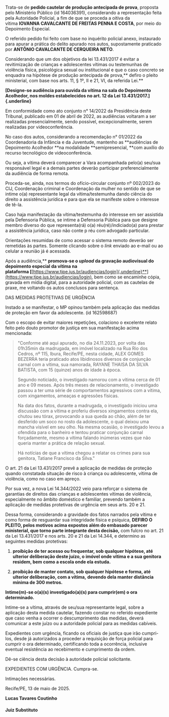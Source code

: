 Trata-se de **pedido cautelar de produção antecipada de prova**,
proposta pelo Ministério Público (id 164036391), considerando a
representação feita pela Autoridade Policial, a fim de que se proceda a
oitiva da vítima **IOVANNA CAVALCANTE DE FREITAS PENNA E COSTA**, por
meio do Depoimento Especial.

O referido pedido foi feito com base no inquérito policial anexo,
instaurado para apurar a prática do delito apurado nos autos,
supostamente praticado por **ANTÔNIO CAVALCANTE DE CERQUEIRA NETO**.

Considerando que um dos objetivos da lei 13.431/2017 é evitar a
revitimização de crianças e adolescentes vítimas ou testemunhas de
violência física, psicológica sexual ou institucional e que o caso
concreto se enquadra na hipótese de produção antecipada de
prova,** defiro o pleito ministerial, com base nos arts. 11, § 1º, II e
21, VI, da referida Lei.**

**[Designe-se audiência para ouvida da vítima na sala do Depoimento
Acolhedor, nos moldes estabelecidos no art. 12 da Lei
13.431/2017.]{.underline}**

Em conformidade como ato conjunto n° 14/2022 da Presidência deste
Tribunal, publicado em 01 de abril de 2022, as audiências voltaram a ser
realizadas presencialmente, sendo possível, excepcionalmente, serem
realizadas por videoconferência.

No caso dos autos, considerando a recomendação n° 01/2022 da
Coordenadoria da Infância e da Juventude, mantenho as **audiências de
Depoimento Acolhedor **na modalidade **semipresencial, **com auxílio do
recurso tecnológico de videoconferência.

Ou seja, a vítima deverá comparecer a Vara acompanhada pelo(a) seu/sua
responsável legal e a demais partes deverão participar preferencialmente
da audiência de forma remota.

Proceda-se, ainda, nos termos do ofício-circular conjunto nº 002/2023 do
CIJ, Coordenação criminal e Coordenação da mulher no sentido de que se
intime o(a) representante legal da vítima/testemunha dando ciência do
direito a assistência jurídica e para que ela se manifeste sobre o
interesse de tê-la.

Caso haja manifestação da vítima/testemunha do interesse em ser
assistida pela Defensoria Pública, se intime a Defensoria Pública para
que designe membro diverso do que representa(rá) o(a)
réu(ré)/indiciado(a) para prestar a assistência jurídica, caso não conte
p réu com advogado particular.

Orientações resumidas de como acessar o sistema remoto deverão ser
remetidas às partes. Somente clicando sobre o *link* enviado ao e-mail
ou ao celular a reunião já é acessada.

Após a audiência,** **promova-se o *upload* da gravação audiovisual do
depoimento especial da vítima na
plataforma [**[https://www.tjpe.jus.br/audiencias/login]{.underline}**](https://www.tjpe.jus.br/audiencias/login),
bem como se encaminhe cópia, gravada em mídia digital, para a autoridade
policial, com as cautelas de praxe, me voltando os autos conclusos para
sentença.

DAS MEDIDAS PROTETIVAS DE URGÊNCIA

Instado a se manifestar, o MP opinou também pela aplicação das medidas
de proteção em favor da adolescente. (id 162598687)

Com o escopo de evitar maiores repetições, colaciono o excelente relato
feito pelo douto promotor de justiça em sua manifestação acima
mencionada:

> "Conforme até aqui apurado, no dia 24.11.2023, por volta das 01h35min
> da madrugada, em imóvel localizado na Rua Rio dos Cedros, nº 115,
> Ibura, Recife/PE, nesta cidade, ALEX GOMES BEZERRA teria praticado
> atos libidinosos diversos de conjunção carnal com a vítima, sua
> namorada, RAYANE THAISA DA SILVA BATISTA, com 15 (quinze) anos de
> idade à época.
>
> Segundo noticiado, o investigado namorou com a vítima cerca de 01 ano
> e 09 meses. Após três meses de relacionamento, o investigado passou a
> ter uma série de comportamentos agressivos com a vítima, com
> xingamentos, ameaças e agressões físicas.
>
> Na data dos fatos, durante a madrugada, o investigado iniciou uma
> discussão com a vítima e proferiu diversos xingamentos contra ela,
> chutou seu tórax, provocando a sua queda ao chão, além de ter
> desferido um soco no rosto da adolescente, o qual deixou uma mancha
> visível em seu olho. Na mesma ocasião, o investigado levou a ofendida
> para o banheiro e tentou praticar conjunção carnal forçadamente, mesmo
> a vítima falando inúmeras vezes que não queria manter a prática de
> relação sexual.
>
> Há notícias de que a vítima chegou a relatar os crimes para sua
> genitora, Tatiane Francisco da Silva."

O art. 21 da Lei 13.431/2017 prevê a aplicação de medidas de proteção
quando constatada situação de risco à criança ou adolescente, vítima de
violência, como no caso em apreço.

Por sua vez, a nova Lei 14.344/2022 veio para reforçar o sistema de
garantias de direitos das crianças e adolescentes vítimas de violência,
especialmente no âmbito doméstico e familiar, prevendo também a
aplicação de medidas protetivas de urgência em seus arts. 20 e 21.

Dessa forma, considerando a gravidade dos fatos narrados pela vítima e
como forma de resguardar sua integridade física e psíquica, **DEFIRO O
PLEITO, pelos motivos acima expostos além do embasado parecer
ministerial, que torno parte integrante desta decisão,** com fulcro no
art. 21 da Lei 13.431/2017 e nos arts. 20 e 21 da Lei 14.344, e
determino as seguintes medidas protetivas:

1)  **proibição de ter acesso ou frequentar, sob qualquer hipótese, até
    ulterior deliberação deste juízo, o imóvel onde vítima e a sua
    genitora residem, bem como a escola onde ela estuda.**

2)  **proibição de manter contato, sob qualquer hipótese e forma, até
    ulterior deliberação, com a vítima,** **devendo dela manter
    distância mínima de 300 metros.**

**Intime(m)-se o(a)(s) investigado(a)(s) para cumprir(em) o ora
determinado.**

Intime-se a vítima, através de seu/sua representante legal, sobre a
aplicação desta medida cautelar, fazendo constar no referido expediente
que caso venha a ocorrer o descumprimento das medidas, deverá comunicar
a este juízo ou a autoridade policial para as medidas cabíveis.

Expedientes com urgência, ficando os oficiais de justiça que irão
cumpri-los, desde já autorizados a proceder a requisição de força
policial para cumprir o ora determinado, certificando toda a ocorrência,
inclusive eventual resistência ao recebimento e cumprimento da ordem.

Dê-se ciência desta decisão à autoridade policial solicitante.

EXPEDIENTES COM URGÊNCIA. Cumpra-se.

Intimações necessárias.

Recife/PE, 13 de maio de 2025.

**Lucas Tavares Coutinho**

#### Juiz Substituto

